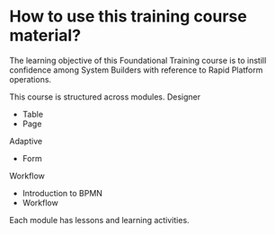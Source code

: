 # How to use this training course material?

The learning objective of this Foundational Training course is to instill confidence among System Builders with reference to Rapid Platform operations.

This course is structured across modules. 
Designer
- Table
- Page

Adaptive 
- Form

Workflow
- Introduction to BPMN
- Workflow

Each module has lessons and learning activities.